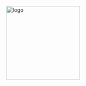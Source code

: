 <img src="https://user-images.githubusercontent.com/83878985/126565083-4316ad96-881b-4dd4-8c45-a8786ddb1a85.jpeg" alt="logo" width="200" length="300">
